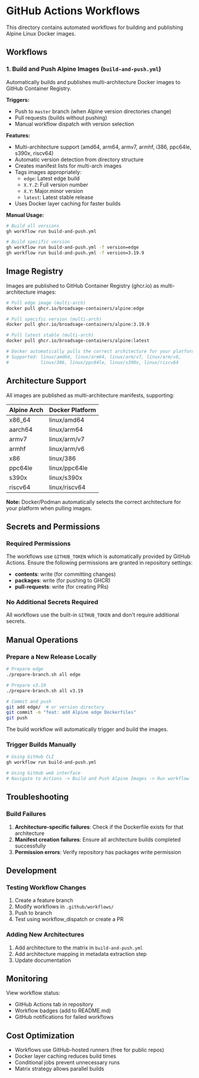 # GitHub Actions Workflows

This directory contains automated workflows for building and publishing Alpine Linux Docker images.

## Workflows

### 1. Build and Push Alpine Images (`build-and-push.yml`)

Automatically builds and publishes multi-architecture Docker images to GitHub Container Registry.

**Triggers:**

- Push to `master` branch (when Alpine version directories change)
- Pull requests (builds without pushing)
- Manual workflow dispatch with version selection

**Features:**

- Multi-architecture support (amd64, arm64, armv7, armhf, i386, ppc64le, s390x, riscv64)
- Automatic version detection from directory structure
- Creates manifest lists for multi-arch images
- Tags images appropriately:
  - `edge`: Latest edge build
  - `X.Y.Z`: Full version number
  - `X.Y`: Major.minor version
  - `latest`: Latest stable release
- Uses Docker layer caching for faster builds

**Manual Usage:**

```bash
# Build all versions
gh workflow run build-and-push.yml

# Build specific version
gh workflow run build-and-push.yml -f version=edge
gh workflow run build-and-push.yml -f version=3.19.9
```

## Image Registry

Images are published to GitHub Container Registry (ghcr.io) as multi-architecture images:

```bash
# Pull edge image (multi-arch)
docker pull ghcr.io/broadsage-containers/alpine:edge

# Pull specific version (multi-arch)
docker pull ghcr.io/broadsage-containers/alpine:3.19.9

# Pull latest stable (multi-arch)
docker pull ghcr.io/broadsage-containers/alpine:latest

# Docker automatically pulls the correct architecture for your platform
# Supported: linux/amd64, linux/arm64, linux/arm/v7, linux/arm/v6, 
#            linux/386, linux/ppc64le, linux/s390x, linux/riscv64
```

## Architecture Support

All images are published as multi-architecture manifests, supporting:

| Alpine Arch | Docker Platform |
|-------------|----------------|
| x86_64      | linux/amd64    |
| aarch64     | linux/arm64    |
| armv7       | linux/arm/v7   |
| armhf       | linux/arm/v6   |
| x86         | linux/386      |
| ppc64le     | linux/ppc64le  |
| s390x       | linux/s390x    |
| riscv64     | linux/riscv64  |

**Note:** Docker/Podman automatically selects the correct architecture for your platform when pulling images.

## Secrets and Permissions

### Required Permissions

The workflows use `GITHUB_TOKEN` which is automatically provided by GitHub Actions. Ensure the following permissions are granted in repository settings:

- **contents**: write (for committing changes)
- **packages**: write (for pushing to GHCR)
- **pull-requests**: write (for creating PRs)

### No Additional Secrets Required

All workflows use the built-in `GITHUB_TOKEN` and don't require additional secrets.

## Manual Operations

### Prepare a New Release Locally

```bash
# Prepare edge
./prepare-branch.sh all edge

# Prepare v3.19
./prepare-branch.sh all v3.19

# Commit and push
git add edge/  # or version directory
git commit -m "feat: add Alpine edge Dockerfiles"
git push
```

The build workflow will automatically trigger and build the images.

### Trigger Builds Manually

```bash
# Using GitHub CLI
gh workflow run build-and-push.yml

# Using GitHub web interface
# Navigate to Actions -> Build and Push Alpine Images -> Run workflow
```

## Troubleshooting

### Build Failures

1. **Architecture-specific failures**: Check if the Dockerfile exists for that architecture
2. **Manifest creation failures**: Ensure all architecture builds completed successfully
3. **Permission errors**: Verify repository has packages write permission

## Development

### Testing Workflow Changes

1. Create a feature branch
2. Modify workflows in `.github/workflows/`
3. Push to branch
4. Test using workflow_dispatch or create a PR

### Adding New Architectures

1. Add architecture to the matrix in `build-and-push.yml`
2. Add architecture mapping in metadata extraction step
3. Update documentation

## Monitoring

View workflow status:

- GitHub Actions tab in repository
- Workflow badges (add to README.md)
- GitHub notifications for failed workflows

## Cost Optimization

- Workflows use GitHub-hosted runners (free for public repos)
- Docker layer caching reduces build times
- Conditional jobs prevent unnecessary runs
- Matrix strategy allows parallel builds

